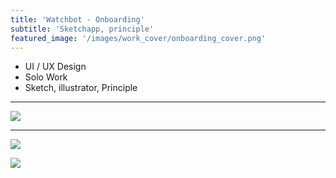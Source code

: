 ```yaml
---
title: 'Watchbot - Onboarding'
subtitle: 'Sketchapp, principle'
featured_image: '/images/work_cover/onboarding_cover.png'
---
```


* UI / UX Design
* Solo Work
* Sketch, illustrator, Principle  

<hr>



<div class="wrap_gif">
  <div class="onboarding_gif">
    <img src="{{ site.baseurl }}/images/work/onboarding/onboarding_ui_1.gif">
    <br>
  </div>
</div>

---

![]({{site.baseurl}}/images/work/onboarding/onboarding_contents.png)

![]({{site.baseurl}}/images/work/onboarding/onboarding_contents_vertical.png)

